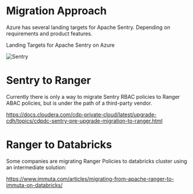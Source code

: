 # Migration Approach

Azure has several landing targets for Apache Sentry. Depending on requirements and product features.

Landing Targets for Apache Sentry on Azure

![Sentry](https://user-images.githubusercontent.com/7907123/122224778-bae5f580-ceb4-11eb-9d38-aef6ff871fbe.png)

# Sentry to Ranger

Currently there is only a way to migrate Sentry RBAC policies to Ranger ABAC policies, but is under the path of a third-party vendor.

https://docs.cloudera.com/cdp-private-cloud/latest/upgrade-cdh/topics/cdpdc-sentry-pre-upgrade-migration-to-ranger.html


# Ranger to Databricks

Some companies are migrating Ranger Policies to databricks cluster using an intermediate solution:

https://www.immuta.com/articles/migrating-from-apache-ranger-to-immuta-on-databricks/

